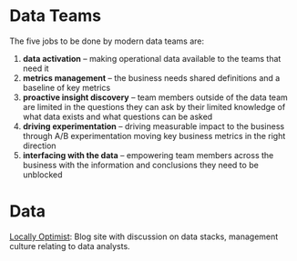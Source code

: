 # Data Teams

The five jobs to be done by modern data teams are: 

1. **data activation** – making operational data available to the teams that need it
2. **metrics management** – the business needs shared definitions and a baseline of key metrics
3. **proactive insight discovery** – team members outside of the data team are limited in the questions they can ask by their limited knowledge of what data exists and what questions can be asked
4. **driving experimentation** – driving measurable impact to the business through A/B experimentation moving key business metrics in the right direction
5. **interfacing with the data** – empowering team members across the business with the information and conclusions they need to be unblocked







# Data

[Locally Optimist](https://locallyoptimistic.com/): Blog site with discussion on data stacks, management culture relating to data analysts.